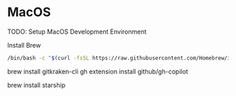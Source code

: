 # MacOS

TODO: Setup MacOS Development Environment

Install Brew

```bash
/bin/bash -c "$(curl -fsSL https://raw.githubusercontent.com/Homebrew/install/HEAD/install.sh)"
```

brew install gitkraken-cli
gh extension install github/gh-copilot

brew install starship